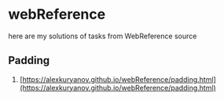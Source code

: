 # webReference

here are my solutions of tasks from WebReference source

## Padding
1. [https://alexkuryanov.github.io/webReference/padding.html](https://alexkuryanov.github.io/webReference/padding.html)
